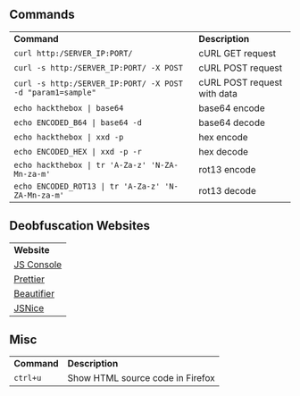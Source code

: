 ## Commands

|   |   |
|---|---|
|**Command**|**Description**|
|`curl http:/SERVER_IP:PORT/`|cURL GET request|
|`curl -s http:/SERVER_IP:PORT/ -X POST`|cURL POST request|
|`curl -s http:/SERVER_IP:PORT/ -X POST -d "param1=sample"`|cURL POST request with data|
|`echo hackthebox \| base64`|base64 encode|
|`echo ENCODED_B64 \| base64 -d`|base64 decode|
|`echo hackthebox \| xxd -p`|hex encode|
|`echo ENCODED_HEX \| xxd -p -r`|hex decode|
|`echo hackthebox \| tr 'A-Za-z' 'N-ZA-Mn-za-m'`|rot13 encode|
|`echo ENCODED_ROT13 \| tr 'A-Za-z' 'N-ZA-Mn-za-m'`|rot13 decode|

## Deobfuscation Websites

|   |
|---|
|**Website**|
|[JS Console](https://jsconsole.com/)|
|[Prettier](https://prettier.io/playground/)|
|[Beautifier](https://beautifier.io/)|
|[JSNice](http://www.jsnice.org/)|

## Misc

|   |   |
|---|---|
|**Command**|**Description**|
|`ctrl+u`|Show HTML source code in Firefox|
